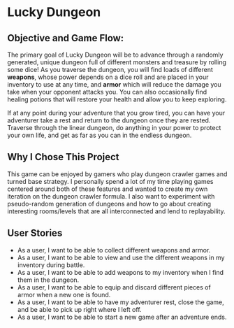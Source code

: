 # Lucky Dungeon

## Objective and Game Flow:

The primary goal of Lucky Dungeon will be to advance through a randomly
generated, unique dungeon full of different monsters and treasure by
rolling some dice! As you traverse the dungeon, you will find loads
of different **weapons**, whose power depends on a dice roll and are
placed in your inventory to use at any time, and **armor** which
will reduce the damage you take when your opponent attacks you.
You can also occasionally find healing potions that will restore
your health and allow you to keep exploring.

If at any point during your adventure that you grow tired, you can
have your adventurer take a rest and return to the dungeon once they
are rested. Traverse through the linear dungeon, do anything in your
power to protect your own life, and get as far as you can in the endless
dungeon.

## Why I Chose This Project

This game can be enjoyed by gamers who play dungeon crawler games and
turned base strategy. I personally spend a lot of my time playing
games centered around both of these features and wanted to create my own
iteration on the dungeon crawler formula. I also want to experiment with
pseudo-random generation of dungeons and how to go about creating
interesting rooms/levels that are all interconnected and lend to
replayability.

## User Stories

- As a user, I want to be able to collect different weapons and armor.
- As a user, I want to be able to view and use the different weapons 
  in my inventory during battle.
- As a user, I want to be able to add weapons to my inventory when I
  find them in the dungeon.
- As a user, I want to be able to equip and discard different pieces
  of armor when a new one is found.
- As a user, I want to be able to have my adventurer rest, close the
  game, and be able to pick up right where I left off.
- As a user, I want to be able to start a new game after an adventure
  ends.
